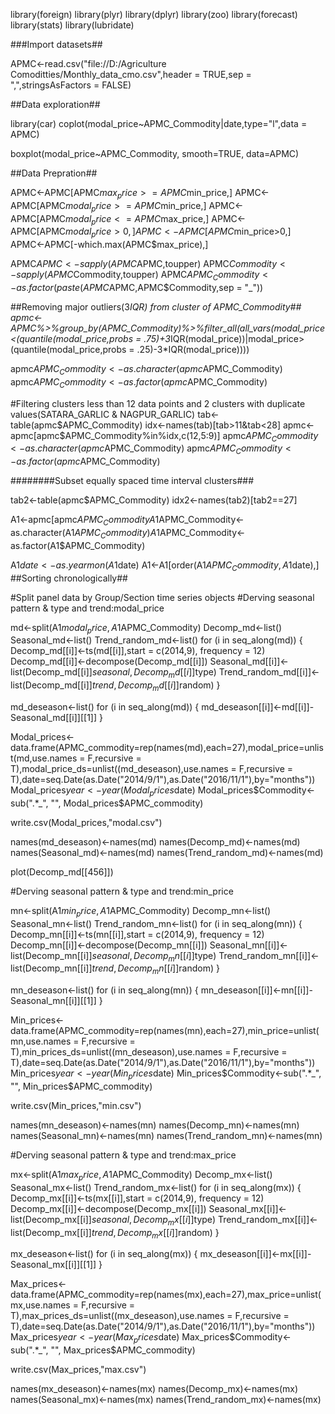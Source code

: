 library(foreign)
library(plyr)
library(dplyr)
library(zoo)
library(forecast)
library(stats)
library(lubridate)

###Import datasets##

APMC<-read.csv("file://D:/Agriculture Comoditties/Monthly_data_cmo.csv",header = TRUE,sep = ",",stringsAsFactors = FALSE)

##Data exploration##

library(car)
coplot(modal_price~APMC_Commodity|date,type="l",data = APMC)

boxplot(modal_price~APMC_Commodity, smooth=TRUE, data=APMC)

##Data Prepration##

APMC<-APMC[APMC$max_price>=APMC$min_price,]
APMC<-APMC[APMC$modal_price>=APMC$min_price,]
APMC<-APMC[APMC$modal_price<=APMC$max_price,]
APMC<-APMC[APMC$modal_price>0,]
APMC<-APMC[APMC$min_price>0,]
APMC<-APMC[-which.max(APMC$max_price),]

APMC$APMC<-sapply(APMC$APMC,toupper)
APMC$Commodity<-sapply(APMC$Commodity,toupper)
APMC$APMC_Commodity<-as.factor(paste(APMC$APMC,APMC$Commodity,sep = "_"))

##Removing major outliers(3*IQR) from cluster of APMC_Commodity##
apmc<-APMC%>%group_by(APMC_Commodity)%>%filter_all(all_vars(modal_price<(quantile(modal_price,probs = .75)+3*IQR(modal_price))|modal_price>(quantile(modal_price,probs = .25)-3*IQR(modal_price))))

apmc$APMC_Commodity<-as.character(apmc$APMC_Commodity)
apmc$APMC_Commodity<-as.factor(apmc$APMC_Commodity)

#Filtering clusters less than 12 data points and 2 clusters with duplicate values(SATARA_GARLIC & NAGPUR_GARLIC)
tab<-table(apmc$APMC_Commodity)
idx<-names(tab)[tab>11&tab<28]
apmc<-apmc[apmc$APMC_Commodity%in%idx,c(12,5:9)]
apmc$APMC_Commodity<-as.character(apmc$APMC_Commodity)
apmc$APMC_Commodity<-as.factor(apmc$APMC_Commodity)


########Subset equally spaced time interval clusters###

tab2<-table(apmc$APMC_Commodity)
idx2<-names(tab2)[tab2==27]

A1<-apmc[apmc$APMC_Commodity%in%idx2,]
A1$APMC_Commodity<-as.character(A1$APMC_Commodity)
A1$APMC_Commodity<-as.factor(A1$APMC_Commodity)

A1$date<-as.yearmon(A1$date)
A1<-A1[order(A1$APMC_Commodity,A1$date),]  ##Sorting chronologically##


#Split panel data by Group/Section time series objects
#Derving seasonal pattern & type and trend:modal_price

md<-split(A1$modal_price,A1$APMC_Commodity)
Decomp_md<-list()
Seasonal_md<-list()
Trend_random_md<-list()
for (i in seq_along(md)) {
  Decomp_md[[i]]<-ts(md[[i]],start = c(2014,9), frequency = 12)
  Decomp_md[[i]]<-decompose(Decomp_md[[i]])
  Seasonal_md[[i]]<- list(Decomp_md[[i]]$seasonal,Decomp_md[[i]]$type)
  Trend_random_md[[i]]<-list(Decomp_md[[i]]$trend,Decomp_md[[i]]$random)
}

md_deseason<-list()
for (i in seq_along(md)) {
  md_deseason[[i]]<-md[[i]]-Seasonal_md[[i]][[1]]
}

Modal_prices<-data.frame(APMC_commodity=rep(names(md),each=27),modal_price=unlist(md,use.names = F,recursive = T),modal_price_ds=unlist((md_deseason),use.names = F,recursive = T),date=seq.Date(as.Date("2014/9/1"),as.Date("2016/11/1"),by="months"))
Modal_prices$year<-year(Modal_prices$date)
Modal_prices$Commodity<-sub(".*_", "", Modal_prices$APMC_commodity)

write.csv(Modal_prices,"modal.csv")

names(md_deseason)<-names(md)
names(Decomp_md)<-names(md)
names(Seasonal_md)<-names(md)
names(Trend_random_md)<-names(md)

plot(Decomp_md[[456]])

#Derving seasonal pattern & type and trend:min_price

mn<-split(A1$min_price,A1$APMC_Commodity)
Decomp_mn<-list()
Seasonal_mn<-list()
Trend_random_mn<-list()
for (i in seq_along(mn)) {
  Decomp_mn[[i]]<-ts(mn[[i]],start = c(2014,9), frequency = 12)
  Decomp_mn[[i]]<-decompose(Decomp_mn[[i]])
  Seasonal_mn[[i]]<- list(Decomp_mn[[i]]$seasonal,Decomp_mn[[i]]$type)
  Trend_random_mn[[i]]<-list(Decomp_mn[[i]]$trend,Decomp_mn[[i]]$random)
}

mn_deseason<-list()
for (i in seq_along(mn)) {
  mn_deseason[[i]]<-mn[[i]]-Seasonal_mn[[i]][[1]]
}

Min_prices<-data.frame(APMC_commodity=rep(names(mn),each=27),min_price=unlist(mn,use.names = F,recursive = T),min_prices_ds=unlist((mn_deseason),use.names = F,recursive = T),date=seq.Date(as.Date("2014/9/1"),as.Date("2016/11/1"),by="months"))
Min_prices$year<-year(Min_prices$date)
Min_prices$Commodity<-sub(".*_", "", Min_prices$APMC_commodity)

write.csv(Min_prices,"min.csv")

names(mn_deseason)<-names(mn)
names(Decomp_mn)<-names(mn)
names(Seasonal_mn)<-names(mn)
names(Trend_random_mn)<-names(mn)


#Derving seasonal pattern & type and trend:max_price

mx<-split(A1$max_price,A1$APMC_Commodity)
Decomp_mx<-list()
Seasonal_mx<-list()
Trend_random_mx<-list()
for (i in seq_along(mx)) {
  Decomp_mx[[i]]<-ts(mx[[i]],start = c(2014,9), frequency = 12)
  Decomp_mx[[i]]<-decompose(Decomp_mx[[i]])
  Seasonal_mx[[i]]<- list(Decomp_mx[[i]]$seasonal,Decomp_mx[[i]]$type)
  Trend_random_mx[[i]]<-list(Decomp_mx[[i]]$trend,Decomp_mx[[i]]$random)
}

mx_deseason<-list()
for (i in seq_along(mx)) {
  mx_deseason[[i]]<-mx[[i]]-Seasonal_mx[[i]][[1]]
}

Max_prices<-data.frame(APMC_commodity=rep(names(mx),each=27),max_price=unlist(mx,use.names = F,recursive = T),max_prices_ds=unlist((mx_deseason),use.names = F,recursive = T),date=seq.Date(as.Date("2014/9/1"),as.Date("2016/11/1"),by="months"))
Max_prices$year<-year(Max_prices$date)
Max_prices$Commodity<-sub(".*_", "", Max_prices$APMC_commodity)

write.csv(Max_prices,"max.csv")

names(mx_deseason)<-names(mx)
names(Decomp_mx)<-names(mx)
names(Seasonal_mx)<-names(mx)
names(Trend_random_mx)<-names(mx)



